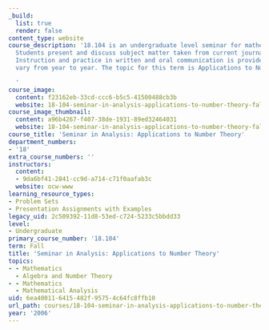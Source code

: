 ```yaml
---
_build:
  list: true
  render: false
content_type: website
course_description: '18.104 is an undergraduate level seminar for mathematics majors.
  Students present and discuss subject matter taken from current journals or books.
  Instruction and practice in written and oral communication is provided. The topics
  vary from year to year. The topic for this term is Applications to Number Theory.

  '
course_image:
  content: f23162eb-33cd-ccc6-b5c5-41500488cb3b
  website: 18-104-seminar-in-analysis-applications-to-number-theory-fall-2006
course_image_thumbnail:
  content: a96b4267-f407-38de-1931-89ed32464031
  website: 18-104-seminar-in-analysis-applications-to-number-theory-fall-2006
course_title: 'Seminar in Analysis: Applications to Number Theory'
department_numbers:
- '18'
extra_course_numbers: ''
instructors:
  content:
  - 9da6bf41-2841-cc9d-a714-c71f0aafab3c
  website: ocw-www
learning_resource_types:
- Problem Sets
- Presentation Assignments with Examples
legacy_uid: 2c509392-11d8-53ed-c724-5233c5bbdd33
level:
- Undergraduate
primary_course_number: '18.104'
term: Fall
title: 'Seminar in Analysis: Applications to Number Theory'
topics:
- - Mathematics
  - Algebra and Number Theory
- - Mathematics
  - Mathematical Analysis
uid: 6ea40011-6415-482f-9575-4c64fc8ffb10
url_path: courses/18-104-seminar-in-analysis-applications-to-number-theory-fall-2006
year: '2006'
---
```


